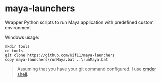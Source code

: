 # maya-launchers
Wrapper Python scripts to run Maya application with predefined custom environment

Windows usage:
```batch
mkdir tools
cd tools
git clone https://github.com/Kif11/maya-launchers
copy maya-launchers\runMaya.bat ..\runMaya.bat
```
> Assuming that you have your git command configured. I use [cmder shell](https://github.com/cmderdev/cmder).
